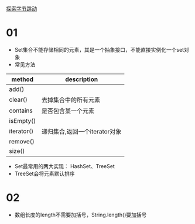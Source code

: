 [探索字节跳动](https://leetcode-cn.com/explore/interview/card/bytedance/)

# 01   
- Set集合不能存储相同的元素，其是一个抽象接口，不能直接实例化一个set对象
- 常见方法  

|method|description|
|-|-|
|add()||
|clear()|去掉集合中的所有元素|
|contains|是否包含某一个元素|
|isEmpty()||
|iterator()|递归集合,返回一个iterator对象|
|remove()||
|size()||

- Set最常用的两大实现： HashSet、TreeSet
- TreeSet会将元素默认排序

# 02
- 数组长度的length不需要加括号，String.length()要加括号

